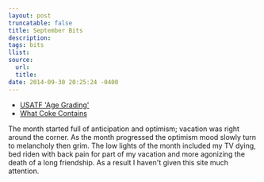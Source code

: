 ```yaml
---
layout: post
truncatable: false
title: September Bits
description:
tags: bits
llist:
source:
  url:
  title:
date: 2014-09-30 20:25:24 -0400
---
```


* [USATF 'Age Grading'][agegrading]
* [What Coke Contains][coke]

[agegrading]: http://www.usatf.org/statistics/calculators/agegrading/
[coke]: https://medium.com/@kevin_ashton/what-coke-contains-221d449929ef

The month started full of anticipation and optimism; vacation was right around the corner. As the month progressed the optimism mood slowly turn to melancholy then grim. The low lights of the month included my TV dying, bed riden with back pain for part of my vacation and more agonizing the death of a long friendship. As a result I haven't given this site much attention.
